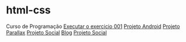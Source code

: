 # html-css
 Curso de Programação
<a href="https://luisdann.github.io/exercicios/ex002/index.html">Executar o exercicio 001</a>
<a href="https://luisdann.github.io/exercicios/todos-os-desafios/DESAFIO-10/Android.Html">Projeto Android</a>
<a href="https://luisdann.github.io/exercicios/todos-os-desafios/DESAFIO-11/index.html">Projeto  Parallax</a>
<a href="https://luisDann.github.io/exercicios/todos-os-desafios/DESAFIO-13/index.html">Projeto Social</a>
<a href="Blog/blog.html">Blog</a>
<a href="https://luisDann.github.io/CASAMENTO/index.html">Projeto Social</a>

